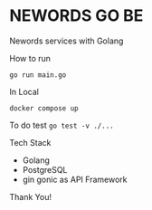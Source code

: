 # NEWORDS GO BE

Newords services with Golang

How to run

`go run main.go`

In Local 

`docker compose up`

To do test
`go test -v ./...`

Tech Stack
- Golang
- PostgreSQL
- gin gonic as API Framework


Thank You!
